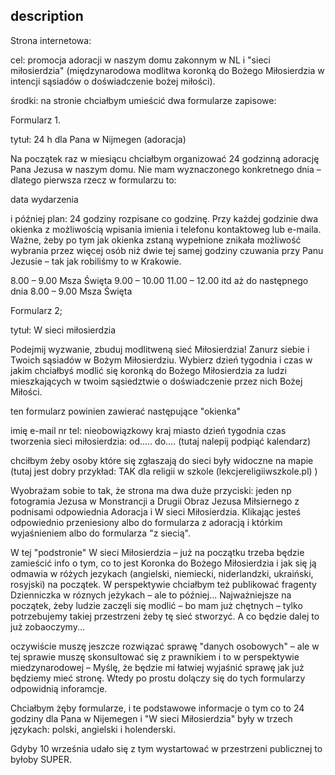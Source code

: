 
## description

Strona internetowa:

cel: promocja adoracji w naszym domu zakonnym w NL i "sieci miłosierdzia" (międzynarodowa modlitwa koronką do Bożego Miłosierdzia w intencji sąsiadów o doświadczenie bożej miłości).

środki: na stronie chciałbym umieścić dwa formularze zapisowe:

Formularz 1.

 tytuł: 24 h dla Pana w Nijmegen (adoracja)

Na początek raz w miesiącu chciałbym organizować 24 godzinną adorację Pana Jezusa w naszym domu.  Nie mam wyznaczonego konkretnego dnia – dlatego pierwsza rzecz w formularzu to:

data wydarzenia

i później plan: 24 godziny rozpisane co godzinę. Przy każdej godzinie dwa okienka z możliwością wpisania imienia i telefonu kontaktoweg lub e-maila. Ważne, żeby po tym jak okienka zstaną wypełnione znikała możliwość wybrania przez więcej osób niż dwie tej samej godziny czuwania przy Panu Jezusie – tak jak robiliśmy to w Krakowie.

8.00 – 9.00 Msza Święta
9.00 – 10.00
11.00 – 12.00
itd aż do następnego dnia 8.00 – 9.00 Msza Święta

Formularz 2;

tytuł: W sieci miłosierdzia

Podejmij wyzwanie, zbuduj modlitweną sieć Miłosierdzia!
Zanurz siebie i Twoich sąsiadów w Bożym Miłosierdziu.
Wybierz dzień tygodnia i czas w jakim chciałbyś modlić się koronką do Bożego Miłosierdzia za ludzi mieszkających w twoim sąsiedztwie o doświadczenie przez nich Bożej Miłości.

ten formularz powinien zawierać następujące "okienka"

imię
e-mail
nr tel: nieobowiązkowy
kraj
miasto
dzień tygodnia
czas tworzenia sieci miłosierdzia: od..... do.... (tutaj nalepij podpiąć kalendarz)

chciłbym żeby osoby które się zgłaszają do sieci były widoczne na mapie (tutaj jest dobry przykład: TAK dla religii w szkole (lekcjereligiiwszkole.pl) )


Wyobrażam sobie to tak, że strona ma dwa duże przyciski: jeden np fotogramia Jezusa w Monstrancji a Drugii Obraz Jezusa Miłsiernego z podnisami odpowiednia Adoracja i W sieci Miłosierdzia. Klikając jesteś odpowiednio przeniesiony albo do formularza z adoracją i którkim wyjaśnieniem albo do formularza "z siecią".

W tej "podstronie"  W sieci Miłosierdzia – już na początku trzeba będzie zamieścić info o tym, co to jest Koronka do Bożego Miłosierdzia i jak się ją odmawia w różych jezykach (angielski, niemiecki, niderlandzki, ukraiński, rosyjski) na początek. W perspektywie chciałbym też publikować fragenty Dzienniczka w róznych jeżykach – ale to później...
Najważniejsze na początek, żeby ludzie zaczęli się modlić – bo mam już chętnych – tylko potrzebujemy takiej przestrzeni żeby tę sieć stworzyć.
A co będzie dalej to już zobaoczymy...

oczywiście muszę jeszcze rozwiązać sprawę "danych osobowych" – ale w tej sprawie muszę skonsultować się z prawnikiem i to w perspektywie miedzynarodowej – Myślę, że będzie mi łatwiej wyjaśnić sprawę jak już będziemy mieć stronę. Wtedy po prostu dolączy się do tych formularzy odpowidnią inforamcje.

Chciałbym żęby formularze, i te podstawowe informacje o tym co to 24 godziny dla Pana w Nijemegen i "W sieci Miłosierdzia" były w trzech językach: polski, angielski i holenderski.

Gdyby 10 września udało się z tym wystartować w przestrzeni publicznej to byłoby SUPER.
